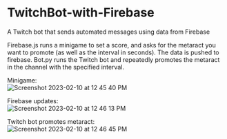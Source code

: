 # TwitchBot-with-Firebase
A Twitch bot that sends automated messages using data from Firebase

Firebase.js runs a minigame to set a score, and asks for the metaract you want to promote (as well as the interval in seconds). The data is pushed to firebase.
Bot.py runs the Twitch bot and repeatedly promotes the metaract in the channel with the specified interval.

Minigame:  
![Screenshot 2023-02-10 at 12 45 40 PM](https://user-images.githubusercontent.com/77413460/218004955-fa0f7a90-5878-4971-919c-054b9b140e3c.png)

Firebase updates:  
![Screenshot 2023-02-10 at 12 46 13 PM](https://user-images.githubusercontent.com/77413460/218004964-9922bde7-5322-42b4-aa7f-22c3ce1b88e9.png)

Twitch bot promotes metaract:  
![Screenshot 2023-02-10 at 12 46 45 PM](https://user-images.githubusercontent.com/77413460/218005031-b966de38-9ff9-4047-9a1b-8945edbe7d5d.png)
